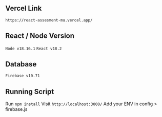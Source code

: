 ## Vercel Link
`https://react-assesment-mu.vercel.app/`

## React / Node Version
`Node v18.16.1`
`React v18.2`

## Database
`Firebase v10.71`

## Running Script
Run `npm install`
Visit `http://localhost:3000/`
Add your ENV in config > firebase.js
